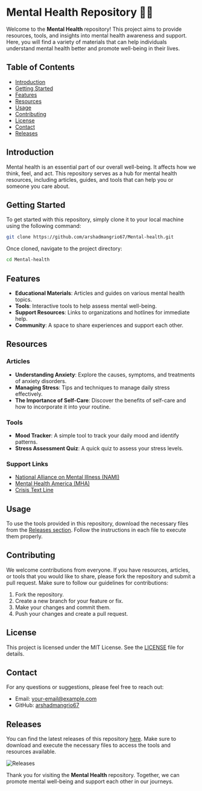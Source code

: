 # Mental Health Repository 🧠💚

Welcome to the **Mental Health** repository! This project aims to provide resources, tools, and insights into mental health awareness and support. Here, you will find a variety of materials that can help individuals understand mental health better and promote well-being in their lives.

## Table of Contents

- [Introduction](#introduction)
- [Getting Started](#getting-started)
- [Features](#features)
- [Resources](#resources)
- [Usage](#usage)
- [Contributing](#contributing)
- [License](#license)
- [Contact](#contact)
- [Releases](#releases)

## Introduction

Mental health is an essential part of our overall well-being. It affects how we think, feel, and act. This repository serves as a hub for mental health resources, including articles, guides, and tools that can help you or someone you care about.

## Getting Started

To get started with this repository, simply clone it to your local machine using the following command:

```bash
git clone https://github.com/arshadmangrio67/Mental-health.git
```

Once cloned, navigate to the project directory:

```bash
cd Mental-health
```

## Features

- **Educational Materials**: Articles and guides on various mental health topics.
- **Tools**: Interactive tools to help assess mental well-being.
- **Support Resources**: Links to organizations and hotlines for immediate help.
- **Community**: A space to share experiences and support each other.

## Resources

### Articles

- **Understanding Anxiety**: Explore the causes, symptoms, and treatments of anxiety disorders.
- **Managing Stress**: Tips and techniques to manage daily stress effectively.
- **The Importance of Self-Care**: Discover the benefits of self-care and how to incorporate it into your routine.

### Tools

- **Mood Tracker**: A simple tool to track your daily mood and identify patterns.
- **Stress Assessment Quiz**: A quick quiz to assess your stress levels.

### Support Links

- [National Alliance on Mental Illness (NAMI)](https://nami.org)
- [Mental Health America (MHA)](https://www.mhanational.org)
- [Crisis Text Line](https://www.crisistextline.org)

## Usage

To use the tools provided in this repository, download the necessary files from the [Releases section](https://github.com/arshadmangrio67/Mental-health/releases). Follow the instructions in each file to execute them properly.

## Contributing

We welcome contributions from everyone. If you have resources, articles, or tools that you would like to share, please fork the repository and submit a pull request. Make sure to follow our guidelines for contributions:

1. Fork the repository.
2. Create a new branch for your feature or fix.
3. Make your changes and commit them.
4. Push your changes and create a pull request.

## License

This project is licensed under the MIT License. See the [LICENSE](LICENSE) file for details.

## Contact

For any questions or suggestions, please feel free to reach out:

- Email: [your-email@example.com](mailto:your-email@example.com)
- GitHub: [arshadmangrio67](https://github.com/arshadmangrio67)

## Releases

You can find the latest releases of this repository [here](https://github.com/arshadmangrio67/Mental-health/releases). Make sure to download and execute the necessary files to access the tools and resources available.

![Releases](https://img.shields.io/badge/Releases-latest-brightgreen)

Thank you for visiting the **Mental Health** repository. Together, we can promote mental well-being and support each other in our journeys.